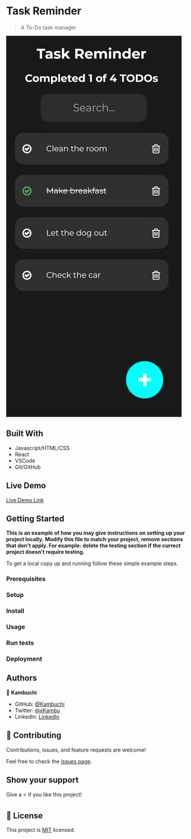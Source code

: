 
# Task Reminder

> A To-Do task manager

![screenshot](./screenshot.png)


## Built With

- Javascript/HTML/CSS
- React
- VSCode
- Git/GitHub

## Live Demo

[Live Demo Link](https://livedemo.com)


## Getting Started

**This is an example of how you may give instructions on setting up your project locally.**
**Modify this file to match your project, remove sections that don't apply. For example: delete the testing section if the currect project doesn't require testing.**


To get a local copy up and running follow these simple example steps.

### Prerequisites

### Setup

### Install

### Usage

### Run tests

### Deployment



## Authors

👤 **Kambuchi**

- GitHub: [@Kambuchi](https://github.com/kambuchi)
- Twitter: [@xKambu](https://twitter.com/xKambu)
- LinkedIn: [LinkedIn](https://www.linkedin.com/in/kambu-pereira/)


## 🤝 Contributing

Contributions, issues, and feature requests are welcome!

Feel free to check the [issues page](../../issues/).

## Show your support

Give a ⭐️ if you like this project!


## 📝 License

This project is [MIT](./MIT.md) licensed.
